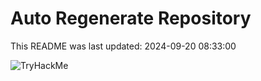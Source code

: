 # Auto Regenerate Repository

This README was last updated: 2024-09-20 08:33:00

 ![TryHackMe](https://tryhackme.com/badge/533634)